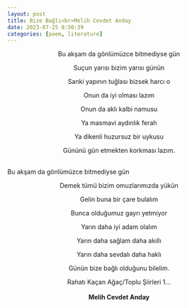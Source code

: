 ```yaml
---
layout: post
title: Bize Bağlı<br>Melih Cevdet Anday
date: 2023-07-25 8:50:39
categories: [poem, literature]
---
```


<style>
sam {text-align: center;}
</style>

<sam>

Bu akşam da gönlümüzce bitmediyse gün <br>

Suçun yarısı bizim yarısı günün <br>

Sanki yapının tuğlası bizsek harcı o <br>

Onun da iyi olması lazım <br>

Onun da aklı kalbi namusu <br>

Ya masmavi aydınlık ferah <br>

Ya dikenli huzursuz bir uykusu <br>

Gününü gün etmekten korkması lazım. <br>

 <br>
Bu akşam da gönlümüzce bitmediyse gün <br>

Demek tümü bizim omuzlarımızda yükün <br>

Gelin buna bir çare bulalım <br>

Bunca olduğumuz gayrı yetmiyor <br>

Yarın daha iyi adam olalım <br>

Yarın daha sağlam daha akıllı <br>

Yarın daha sevdalı daha haklı <br>

Günün bize bağlı olduğunu bilelim. <br>

Rahatı Kaçan Ağaç/Toplu Şiirleri 1… <br>
 <br>
<b>Melih Cevdet Anday</b>

</sam>

